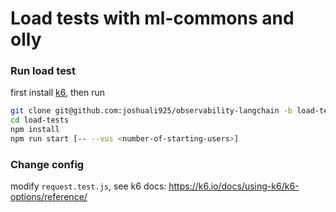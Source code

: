 # Load tests with ml-commons and olly

### Run load test

first install [k6](https://k6.io/), then run

```bash
git clone git@github.com:joshuali925/observability-langchain -b load-tests load-tests
cd load-tests
npm install
npm run start [-- --vus <number-of-starting-users>]
```

### Change config

modify `request.test.js`, see k6 docs: https://k6.io/docs/using-k6/k6-options/reference/
